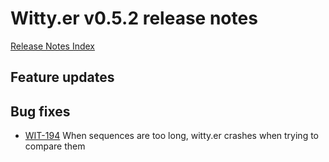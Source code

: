 # Witty.er v0.5.2 release notes
[Release Notes Index](README.md)

## Feature updates

## Bug fixes
- [WIT-194](https://jira.illumina.com/browse/WIT-194) When sequences are too long, witty.er crashes when trying to compare them